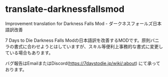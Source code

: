 # translate-darknessfallsmod
Improvement translation for Darkness Falls Mod - ダークネスフォールズ日本語訳改善 

7 Days to Die Darkness Falls Modの日本語訳を改善するMODです。原則バニラの書式に合わせようとはしていますが、スキル等便利上事務的な書式に変更している場合もあります。

バグ報告はEmailまたはDiscord(https://7daystodie.jp/wiki/:about) にて承っております。
